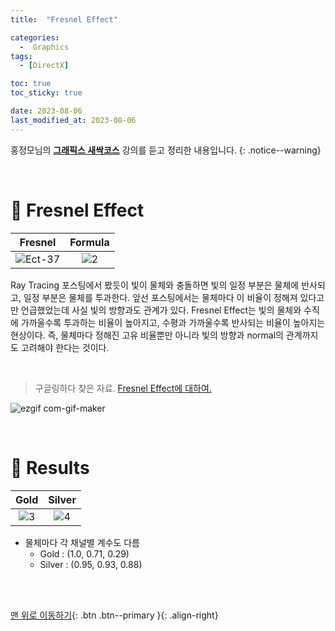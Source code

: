 ```yaml
---
title:  "Fresnel Effect" 

categories:
  -  Graphics
tags:
  - [DirectX]

toc: true
toc_sticky: true

date: 2023-08-06
last_modified_at: 2023-08-06
---
```



홍정모님의 **[그래픽스 새싹코스](https://honglab.co.kr/)** 강의를 듣고 정리한 내용입니다.
{: .notice--warning}

<br>


# 🐥 Fresnel Effect

| Fresnel | Formula |
|:-:|:-:|
|![Ect-37](https://github.com/inhopp/inhopp/assets/96368476/10fa97ae-50a0-4d36-88cb-1aa772093000)|![2](https://github.com/inhopp/inhopp/assets/96368476/c45e9a73-a2fa-4808-a993-2877d85213be)| 

Ray Tracing 포스팅에서 봤듯이 빛이 물체와 충돌하면 빛의 일정 부분은 물체에 반사되고, 일정 부분은 물체를 투과한다. 앞선 포스팅에서는 물체마다 이 비율이 정해져 있다고만 언급했었는데 사실 빛의 방향과도 관계가 있다. Fresnel Effect는 빛의 물체와 수직에 가까울수록 투과하는 비율이 높아지고, 수평과 가까울수록 반사되는 비율이 높아지는 현상이다. 즉, 물체마다 정해진 고유 비율뿐만 아니라 빛의 방향과 normal의 관계까지도 고려해야 한다는 것이다.

<br>

> 구글링하다 찾은 자료. [Fresnel Effect에 대하여.](https://gamedevforever.com/35)

![ezgif com-gif-maker](https://github.com/inhopp/inhopp/assets/96368476/6b833fa8-93f2-4b28-907b-46d5f1d4213a)


<br>


# 🐥 Results

| Gold | Silver |
|:-:|:-:|
|![3](https://github.com/inhopp/inhopp/assets/96368476/6091b16f-925b-468d-9882-f66c3b4a3134)|![4](https://github.com/inhopp/inhopp/assets/96368476/b6aded4a-197f-409c-881c-91327cded8df)| 

- 물체마다 각 채널별 계수도 다름
  - Gold : (1.0, 0.71, 0.29)
  - Silver : (0.95, 0.93, 0.88)



<br>
<br>


[맨 위로 이동하기](#){: .btn .btn--primary }{: .align-right}